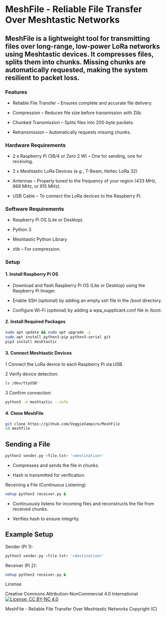 # MeshFile - Reliable File Transfer Over Meshtastic Networks

## MeshFile is a lightweight tool for transmitting files over long-range, low-power LoRa networks using Meshtastic devices. It compresses files, splits them into chunks. Missing chunks are automatically requested, making the system resilient to packet loss.

### Features

* Reliable File Transfer – Ensures complete and accurate file delivery.

* Compression – Reduces file size before transmission with Zlib.

* Chunked Transmission – Splits files into 200-byte packets.

* Retransmission – Automatically requests missing chunks.

### Hardware Requirements

* 2 x Raspberry Pi (3B/4 or Zero 2 W) – One for sending, one for receiving.

* 2 x Meshtastic LoRa Devices (e.g., T-Beam, Heltec LoRa 32)

* Antennas – Properly tuned to the frequency of your region (433 MHz, 868 MHz, or 915 MHz).

* USB Cable – To connect the LoRa devices to the Raspberry Pi.

### Software Requirements

* Raspberry Pi OS (Lite or Desktop)

* Python 3

* Meshtastic Python Library

* zlib – For compression.

### Setup

#### 1. Install Raspberry Pi OS

* Download and flash Raspberry Pi OS (Lite or Desktop) using the Raspberry Pi Imager.

* Enable SSH (optional) by adding an empty ssh file in the /boot directory.

* Configure Wi-Fi (optional) by adding a wpa_supplicant.conf file in /boot.

#### 2. Install Required Packages

```bash
sudo apt update && sudo apt upgrade -y
sudo apt install python3-pip python3-serial git
pip3 install meshtastic
```

#### 3. Connect Meshtastic Devices

1 Connect the LoRa device to each Raspberry Pi via USB.

2 Verify device detection:
```bash
ls /dev/ttyUSB*
```
3 Confirm connection:
```bash
python3 -m meshtastic --info
```
#### 4. Clone MeshFile
```bash
git clone https://github.com/VeggieVampire/MeshFile
cd meshfile
```
## Sending a File
```bash
python3 sender.py <file.txt> '<destination>'
```
* Compresses and sends the file in chunks.

* Hash is transmitted for verification.

Receiving a File (Continuous Listening)
```bash
nohup python3 receiver.py &
```
* Continuously listens for incoming files and reconstructs the file from received chunks.

* Verifies hash to ensure integrity.

## Example Setup

Sender (Pi 1):
```bash
python3 sender.py <file.txt> '<destination>'
```
Receiver (Pi 2):
```bash
nohup python3 receiver.py &
```
License

Creative Commons Attribution-NonCommercial 4.0 International
[![License: CC BY-NC 4.0](https://img.shields.io/badge/License-CC%20BY--NC%204.0-lightgrey.svg)](http://creativecommons.org/licenses/by-nc/4.0/)

MeshFile - Reliable File Transfer Over Meshtastic Networks
Copyright (C)
